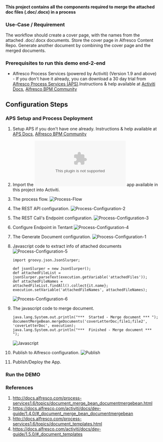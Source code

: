 #### This project contains all the components required to merge the attached doc files (.doc/.docx) in a process

### Use-Case / Requirement
The workflow should create a cover page, with the names from the attached .doc/.docx documents. 
Store the cover page in Alfresco Content Repo. 
Generate another document by combining the cover page and the merged documents.

### Prerequisites to run this demo end-2-end

* Alfresco Process Services (powered by Activiti) (Version 1.9 and above) - If you don't have it already, you can download a 30 day trial from [Alfresco Process Services (APS)](https://www.alfresco.com/products/business-process-management/alfresco-activiti).Instructions & help available at [Activiti Docs](http://docs.alfresco.com/activiti/docs/), [Alfresco BPM Community](https://community.alfresco.com/community/bpm)


## Configuration Steps

### APS Setup and Process Deployment
1. Setup APS if you don't have one already. Instructions & help available at [APS Docs](http://docs.alfresco.com/activiti/docs/), [Alfresco BPM Community](https://community.alfresco.com/community/bpm)
2. Import the ![Merge-Documents.zip](Merge-Documents.zip) app available in this project into Activiti.
3. The process flow.  ![Process-Flow](Process-Flow.png)
4. The REST API configuration. ![Process-Configuration-2](Process-Configuration-2.png)
5. The REST Call's Endpoint configuration.  ![Process-Configuration-3](Process-Configuration-3.png)
6. Configure Endpoint in Tentant  ![Process-Configuration-4](Process-Configuration-4.png)
7. The Generate Document configuration. ![Process-Configuration-1](Process-Configuration-1.png)
8. Javascript code to extract info of attached documents ![Process-Configuration-5](Process-Configuration-5.png)
    ```
    import groovy.json.JsonSlurper;

    def jsonSlurper = new JsonSlurper();
    def attachedFileList = jsonSlurper.parseText(execution.getVariable('attachedFiles'));
    def attachedFileNames = attachedFileList.findAll().collect{it.name};
    execution.setVariable('attachedFileNames', attachedFileNames);
    ```
    ![Process-Configuration-6](Process-Configuration-6.png)
9. The javascript code to merge document. 
    ```
    java.lang.System.out.println("***  Started - Merge document *** ");
    documentMergeBean.mergeDocuments('coverLetterDoc;file1;file2', 'coverLetterDoc', execution);
    java.lang.System.out.println("***  Finished - Merge document *** ");
    ```

    ![Javascript](Javascript.png)

10. Publish to Alfresco configuration. ![Publish](Publish.png)
11. Publish/Deploy the App.



### Run the DEMO

### References
1. http://docs.alfresco.com/process-services1.6/topics/document_merge_bean_documentmergebean.html
2. https://docs.alfresco.com/activiti/docs/dev-guide/1.4.0/#_document_merge_bean_documentmergebean
3. http://docs.alfresco.com/process-services1.6/topics/document_templates.html
4. https://docs.alfresco.com/activiti/docs/dev-guide/1.5.0/#_document_templates
